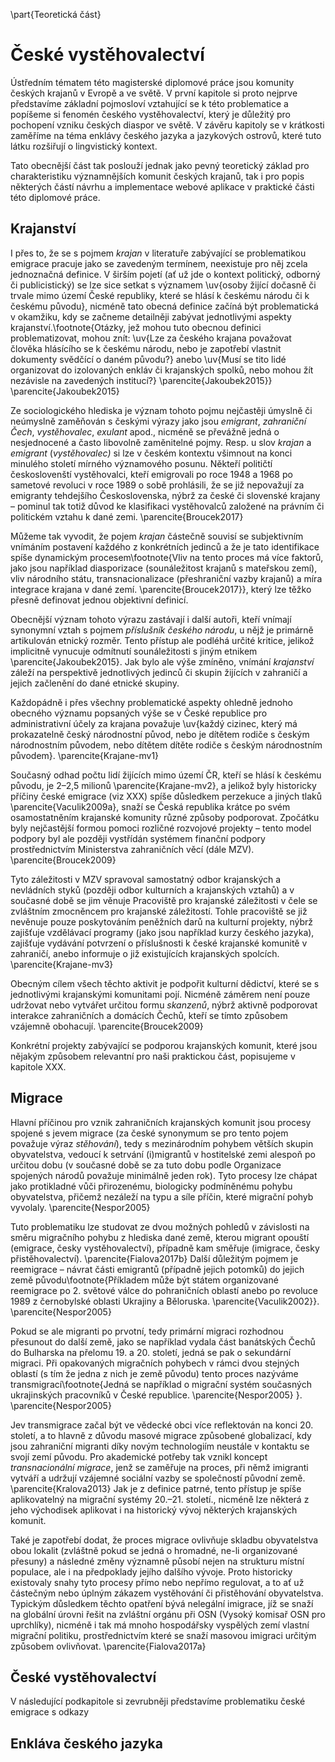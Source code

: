 \part{Teoretická část}

# České vystěhovalectví

Ústředním tématem této magisterské diplomové práce jsou komunity českých krajanů v Evropě a ve světě. V první kapitole si proto nejprve představíme základní pojmosloví vztahující se k této problematice a popíšeme si fenomén českého vystěhovalectví, který je důležitý pro pochopení vzniku českých diaspor ve světě. V závěru kapitoly se v krátkosti zaměříme na téma enklávy českého jazyka a jazykových ostrovů, které tuto látku rozšiřují o lingvistický kontext.

Tato obecnější část tak poslouží jednak jako pevný teoretický základ pro charakteristiku významnějších komunit českých krajanů, tak i pro popis některých částí návrhu a implementace webové aplikace v praktické části této diplomové práce.

## Krajanství

I přes to, že se s pojmem *krajan* v literatuře zabývající se problematikou emigrace pracuje jako se zavedeným termínem, neexistuje pro něj zcela jednoznačná definice. V širším pojetí (ať už jde o kontext politický, odborný či publicistický)  se lze sice setkat s významem \uv{osoby žijící dočasně či trvale mimo území České republiky, které se hlásí k českému národu či k českému původu}, nicméně tato obecná definice začíná být problematická v okamžiku, kdy se začneme detailněji zabývat jednotlivými aspekty krajanství.\footnote{Otázky, jež mohou tuto obecnou definici problematizovat, mohou znít: \uv{Lze  za českého krajana považovat člověka hlásícího se k českému národu, nebo je zapotřebí vlastnit dokumenty svědčící o daném původu?} anebo \uv{Musí se tito lidé organizovat do izolovaných enkláv či krajanských spolků, nebo mohou žít nezávisle na zavedených institucí?} \parencite{Jakoubek2015}} \parencite{Jakoubek2015}

Ze sociologického hlediska je význam tohoto pojmu nejčastěji úmyslně či neúmyslně zaměňován s českými výrazy jako jsou *emigrant*, *zahraniční Čech*, *vystěhovalec*, *exulant* apod., nicméně se převážně jedná o nesjednocené a často libovolně zaměnitelné pojmy. Resp. u slov *krajan* a *emigrant* (*vystěhovalec)* si lze v českém kontextu všimnout na konci minulého století mírného významového posunu. Někteří političtí českoslovenští vystěhovalci, kteří emigrovali po roce 1948 a 1968 po sametové revoluci v roce 1989 o sobě prohlásili, že se již nepovažují za emigranty tehdejšího Československa, nýbrž za české či slovenské krajany – pominul tak totiž důvod ke klasifikaci vystěhovalců založené na právním či politickém vztahu k dané zemi. \parencite{Broucek2017}

Můžeme tak vyvodit, že pojem *krajan* částečně souvisí se subjektivním vnímáním postavení každého z konkrétních jedinců a že je tato identifikace spíše dynamickým procesem\footnote{Vliv na tento proces má více faktorů, jako jsou například diasporizace (sounáležitost krajanů s mateřskou zemí), vliv národního státu, transnacionalizace (přeshraniční vazby krajanů) a míra integrace krajana v dané zemí. \parencite{Broucek2017}}, který lze těžko přesně definovat jednou objektivní definicí.

Obecnější význam tohoto výrazu zastávají i další autoři, kteří vnímají synonymní vztah s pojmem *příslušník českého národu*, u nějž je primárně artikulován etnický rozměr. Tento přístup ale podléhá určité kritice, jelikož implicitně vynucuje odmítnutí sounáležitosti s jiným etnikem \parencite{Jakoubek2015}. Jak bylo ale výše zmíněno, vnímání *krajanství* záleží na perspektivě jednotlivých jedinců či skupin žijících v zahraničí a jejich začlenění do dané etnické skupiny.

Každopádně i přes všechny problematické aspekty ohledně jednoho obecného významu popsaných výše se v České republice pro administrativní účely za krajana považuje \uv{každý cizinec, který má prokazatelně český národnostní původ, nebo je dítětem rodiče s českým národnostním původem, nebo dítětem dítěte rodiče s českým národnostním původem}. \parencite{Krajane-mv1}

Současný odhad počtu lidí žijících mimo území ČR, kteří se hlásí k českému původu, je 2–2,5 milionů \parencite{Krajane-mv2}, a jelikož byly historicky příčiny české emigrace (viz XXX) spíše důsledkem perzekuce a jiných tlaků \parencite{Vaculik2009a}, snaží se Česká republika krátce po svém osamostatněním krajanské komunity různé způsoby podporovat. Zpočátku byly nejčastější formou pomoci rozličné rozvojové projekty – tento model podpory byl ale později vystřídán systémem finanční podpory prostřednictvím Ministerstva zahraničních věcí (dále MZV). \parencite{Broucek2009}

Tyto záležitosti v MZV spravoval samostatný odbor krajanských a nevládních styků (později odbor kulturních a krajanských vztahů) a v současné době se jim věnuje Pracoviště pro krajanské záležitosti v čele se zvláštním zmocněncem pro krajanské záležitostí. Tohle pracoviště se již nevěnuje pouze poskytováním peněžních darů na kulturní projekty, nýbrž zajišťuje vzdělávací programy (jako jsou například kurzy českého jazyka), zajišťuje vydávání potvrzení o příslušnosti k české krajanské komunitě v zahraničí, anebo informuje o již existujících krajanských spolcích. \parencite{Krajane-mv3}

Obecným cílem všech těchto aktivit je podpořit kulturní dědictví, které se s jednotlivými krajanskými komunitami pojí. Nicméně záměrem není pouze udržovat nebo vytvářet určitou formu *skanzenů*, nýbrž aktivně podporovat interakce zahraničních a domácích Čechů, kteří se tímto způsobem vzájemně obohacují. \parencite{Broucek2009}

Konkrétní projekty zabývající se podporou krajanských komunit, které jsou nějakým způsobem relevantní pro naši praktickou část, popisujeme v kapitole XXX.

## Migrace

Hlavní příčinou pro vznik zahraničních krajanských komunit jsou procesy spojené s jevem migrace (za české synonymum se pro tento pojem považuje výraz *stěhování*), tedy s mezinárodním pohybem větších skupin obyvatelstva, vedoucí k setrvání (i)migrantů v hostitelské zemi alespoň po určitou dobu (v současné době se za tuto dobu podle Organizace spojených národů považuje minimálně jeden rok). Tyto procesy lze chápat jako protikladné vůči přirozenému, biologicky podmíněnému pohybu obyvatelstva, přičemž nezáleží na typu a síle příčin, které migrační pohyb vyvolaly. \parencite{Nespor2005} 

Tuto problematiku lze studovat ze dvou možných pohledů v závislosti na směru migračního pohybu z hlediska dané země, kterou migrant opouští (emigrace, česky vystěhovalectví), případně kam směřuje (imigrace, česky přistěhovalectví). \parencite{Fialova2017b} Další důležitým pojmem je reemigrace – návrat části emigrantů (případně jejich potomků) do jejich země původu\footnote{Příkladem může být státem organizované reemigrace po 2. světové válce do pohraničních oblastí anebo po revoluce 1989 z černobylské oblasti Ukrajiny a Běloruska. \parencite{Vaculik2002}}. \parencite{Nespor2005}

Pokud se ale migranti po prvotní, tedy primární migraci rozhodnou přesunout do další země, jako se například vydala část banátských Čechů do Bulharska na přelomu 19. a 20. století, jedná se pak o sekundární migraci. Při opakovaných migračních pohybech v rámci dvou stejných oblastí (s tím že jedna z nich je země původu) tento proces nazýváme transmigrací\footnote{Jedná se například o migrační systém současných ukrajinských pracovníků v České republice. \parencite{Nespor2005} }. \parencite{Nespor2005}

Jev transmigrace začal být ve vědecké obci více reflektován na konci 20. století, a to hlavně z důvodu masové migrace způsobené globalizací, kdy jsou zahraniční migranti díky novým technologiím neustále v kontaktu se svojí zemí původu. Pro akademické potřeby tak vznikl koncept *transnacionální migrace*, jenž se zaměřuje na proces, při němž imigranti vytváří a udržují vzájemné sociální vazby se společností původní země. \parencite{Kralova2013} Jak je z definice patrné, tento přístup je spíše aplikovatelný na migrační systémy 20.–21. století., nicméně lze některá z jeho východisek aplikovat i na historický vývoj některých krajanských komunit.

Také je zapotřebí dodat, že proces migrace ovlivňuje skladbu obyvatelstva obou lokalit (zvláštně pokud se jedná o hromadné, ne-li organizované přesuny) a následné změny významně působí nejen na strukturu místní populace, ale i na předpoklady jejího dalšího vývoje. Proto historicky existovaly snahy tyto procesy přímo nebo nepřímo regulovat, a to ať už částečným nebo úplným zákazem vystěhování či přistěhování obyvatelstva. Typickým důsledkem těchto opatření bývá nelegální imigrace, jíž se snaží na globální úrovni řešit na zvláštní orgánu při OSN (Vysoký komisař OSN pro uprchlíky), nicméně i tak má mnoho hospodářsky vyspělých zemí vlastní migrační politiku, prostřednictvím které se snaží masovou imigraci určitým způsobem ovlivňovat. \parencite{Fialova2017a}

## České vystěhovalectví

V následující podkapitole si zevrubněji představíme problematiku české emigrace s odkazy

## Enkláva českého jazyka
